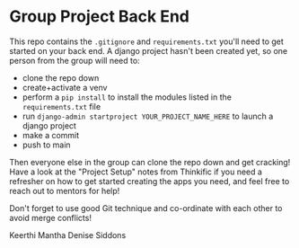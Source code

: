 # Group Project Back End

This repo contains the `.gitignore` and `requirements.txt` you'll need to get started on your back end. A django project hasn't been created yet, so one person from the group will need to:

- clone the repo down
- create+activate a venv
- perform a `pip install` to install the modules listed in the `requirements.txt` file
- run `django-admin startproject YOUR_PROJECT_NAME_HERE` to launch a django project
- make a commit
- push to main

Then everyone else in the group can clone the repo down and get cracking! Have a look at the "Project Setup" notes from Thinkific if you need a refresher on how to get started creating the apps you need, and feel free to reach out to mentors for help!

Don't forget to use good Git technique and co-ordinate with each other to avoid merge conflicts!

Keerthi Mantha
Denise Siddons
